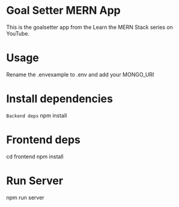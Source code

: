 # Goal Setter MERN App

This is the goalsetter app from the Learn the MERN Stack series on YouTube.

# Usage
Rename the .envexample to .env and add your MONGO_URI

# Install dependencies
``Backend deps``
npm install

# Frontend deps
cd frontend
npm install

# Run Server
npm run server

